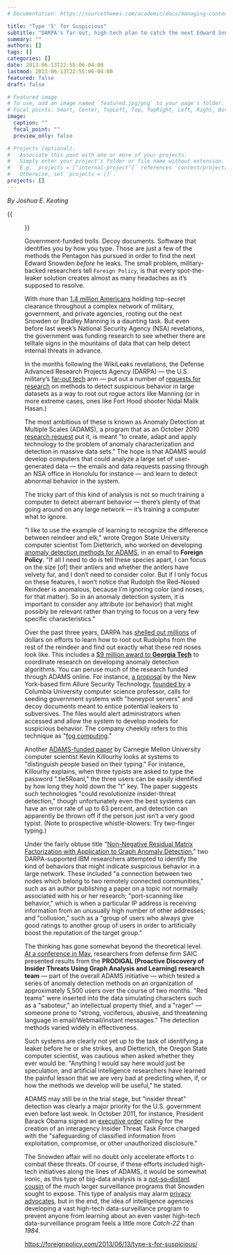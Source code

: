 ```yaml
---
# Documentation: https://sourcethemes.com/academic/docs/managing-content/

title: "Type 'S' for Suspicious"
subtitle: "DARPA's far-out, high-tech plan to catch the next Edward Snowden."
summary: ""
authors: []
tags: []
categories: []
date: 2013-06-13T22:55:06-04:00
lastmod: 2013-06-13T22:55:06-04:00
featured: false
draft: false

# Featured image
# To use, add an image named `featured.jpg/png` to your page's folder.
# Focal points: Smart, Center, TopLeft, Top, TopRight, Left, Right, BottomLeft, Bottom, BottomRight.
image:
  caption: ""
  focal_point: ""
  preview_only: false

# Projects (optional).
#   Associate this post with one or more of your projects.
#   Simply enter your project's folder or file name without extension.
#   E.g. `projects = ["internal-project"]` references `content/project/deep-learning/index.md`.
#   Otherwise, set `projects = []`.
projects: []
---
```


*By Joshua E. Keating*

{{<figure src="FP-image.jpg" caption="*Jung Yeon-Je / AFP / Getty Images*">}}

Government-funded trolls. Decoy documents. Software that identifies you by how you type. Those are just a few of the methods the Pentagon has pursued in order to find the next Edward Snowden *before* he leaks. The small problem, military-backed researchers tell `Foreign Policy`, is that every spot-the-leaker solution creates almost as many headaches as it’s supposed to resolve.

With more than [1.4 million Americans](http://www.bloomberg.com/news/2013-06-12/top-secret-crate-packers-among-legions-hired-with-leaker.html) holding top-secret clearance throughout a complex network of military, government, and private agencies, rooting out the next Snowden or Bradley Manning is a daunting task. But even before last week’s National Security Agency (NSA) revelations, the government was funding research to see whether there are telltale signs in the mountains of data that can help detect internal threats in advance.

In the months following the WikiLeaks revelations, the Defense Advanced Research Projects Agency (DARPA) — the U.S. military’s [far-out tech](https://foreignpolicy.com/articles/2012/05/31/battleship_earth) arm — put out a number of [requests for research](http://www.wired.com/dangerroom/2010/05/darpa-wants-code-to-spot-anomalous-behavior-on-the-job/) on methods to detect suspicious behavior in large datasets as a way to root out rogue actors like Manning (or in more extreme cases, ones like Fort Hood shooter Nidal Malik Hasan.)

The most ambitious of these is known as Anomaly Detection at Multiple Scales (ADAMS), a program that as an October 2010 [research request](https://www.fbo.gov/download/2f6/2f6289e99a0c04942bbd89ccf242fb4c/DARPA-BAA-11-04_ADAMS.pdf) put it, is meant "to create, adapt and apply technology to the problem of anomaly characterization and detection in massive data sets." The hope is that ADAMS would develop computers that could analyze a large set of user-generated data — the emails and data requests passing through an NSA office in Honolulu for instance — and learn to detect abnormal behavior in the system.

The tricky part of this kind of analysis is not so much training a computer to detect aberrant behavior — there’s plenty of that going around on any large network — it’s training a computer what to ignore.

"I like to use the example of learning to recognize the difference between reindeer and elk," wrote Oregon State University computer scientist Tom Dietterich, who worked on developing [anomaly detection methods for ADAMS](http://web.engr.oregonstate.edu/~tgd/), in an email to **Foreign Policy**. "If all I need to do is tell these species apart, I can focus on the size [of] their antlers and whether the antlers have velvety fur, and I don’t need to consider color. But if I only focus on these features, I won’t notice that Rudolph the Red-Nosed Reindeer is anomalous, because I’m ignoring color (and noses, for that matter). So in an anomaly detection system, it is important to consider any attribute (or behavior) that might possibly be relevant rather than trying to focus on a very few specific characteristics."

Over the past three years, DARPA has [shelled out millions](http://www.dod.mil/pubs/foi/Science_and_Technology/DARPA/12-F-1039_2012-DARPA-Funding-List.pdf) of dollars on efforts to learn how to root out Rudolphs from the rest of the reindeer and find out exactly what these red noses look like. This includes a [$9 million award to **Georgia Tech**](http://www.gatech.edu/newsroom/release.html?nid=72599) to coordinate research on developing anomaly detection algorithms. You can peruse much of the research funded through ADAMS online. For instance, [a proposal](http://info.publicintelligence.net/DARPA-ADAMS.pdf) by the New York-based firm Allure Security Technology, [founded by](http://www.wired.com/dangerroom/2012/07/fog-computing/all/) a Columbia University computer science professor, calls for seeding government systems with "honeypot servers" and decoy documents meant to entice potential leakers to subversives. The files would alert administrators when accessed and allow the system to develop models for suspicious behavior. The company cheekily refers to this technique as "[fog computing](http://ids.cs.columbia.edu/sites/default/files/Fog_Computing_Position_Paper_WRIT_2012.pdf)."

Another [ADAMS-funded paper](http://reports-archive.adm.cs.cmu.edu/anon/2012/CMU-CS-12-100.pdf) by Carnegie Mellon University computer scientist Kevin Killourhy looks at systems to "distinguish people based on their typing." For instance, Killourhy explains, when three typists are asked to type the password ".tie5Roanl," the three users can be easily identified by how long they hold down the "t" key. The paper suggests such technologies "could revolutionize insider-threat detection," though unfortunately even the best systems can have an error rate of up to 63 percent, and detection can apparently be thrown off if the person just isn’t a very good typist. (Note to prospective whistle-blowers: Try two-finger typing.)

Under the fairly obtuse title "[Non-Negative Residual Matrix Factorization with Application to Graph Anomaly Detection](http://www.cs.cmu.edu/~htong/pdfs/sdm11_tong.pdf)," two DARPA-supported IBM researchers attempted to identify the kind of behaviors that might indicate suspicious behavior in a large network. These included "a connection between two nodes which belong to two remotely connected communities," such as an author publishing a paper on a topic not normally associated with his or her research; "port-scanning like behavior," which is when a particular IP address is receiving information from an unusually high number of other addresses; and "collusion," such as a "group of users who always give good ratings to another group of users in order to artificially boost the reputation of the target group."

The thinking has gone somewhat beyond the theoretical level. [At a conference in May](http://www.sei.cmu.edu/community/writ2013/writ2013-program.cfm), researchers from defense firm SAIC presented results from the **PRODIGAL (Proactive Discovery of Insider Threats Using Graph Analysis and Learning) research team** — part of the overall ADAMS initiative — which tested a series of anomaly detection methods on an organization of approximately 5,500 users over the course of two months. "Red teams" were inserted into the data simulating characters such as a "saboteur," an intellectual property thief, and a "rager" — someone prone to "strong, vociferous, abusive, and threatening language in email/Webmail/instant messages." The detection methods varied widely in effectiveness.

Such systems are clearly not yet up to the task of identifying a leaker before he or she strikes, and Dietterich, the Oregon State computer scientist, was cautious when asked whether they ever would be. "Anything I would say here would just be speculation, and artificial intelligence researchers have learned the painful lesson that we are very bad at predicting when, if, or how the methods we develop will be useful," he stated.

ADAMS may still be in the trial stage, but "insider threat" detection was clearly a major priority for the U.S. government even before last week. In October 2011, for instance, President Barack Obama signed an [executive order](http://www.whitehouse.gov/the-press-office/2011/10/07/executive-order-structural-reforms-improve-security-classified-networks-) calling for the creation of an interagency Insider Threat Task Force charged with the "safeguarding of classified information from exploitation, compromise, or other unauthorized disclosure."

The Snowden affair will no doubt only accelerate efforts t
o combat these threats. Of course, if these efforts included high-tech initiatives along the lines of ADAMS, it would be somewhat ironic, as this type of big-data analysis is a [not-so-distant cousin](http://ideas.foreignpolicy.com/posts/2013/06/11/the_academic_paper_that_predicted_the_nsa_scandal?_ga=2.215071831.1715373072.1566269586-2062637566.1566269586) of the much larger surveillance programs that Snowden sought to expose. This type of analysis may alarm [privacy advocates](http://www.theregister.co.uk/2010/05/19/darpa_smite/), but in the end, the idea of intelligence agencies developing a vast high-tech data-surveillance program to prevent anyone from learning about an even vaster high-tech data-surveillance program feels a little more *Catch-22* than *1984*.


https://foreignpolicy.com/2013/06/13/type-s-for-suspicious/
